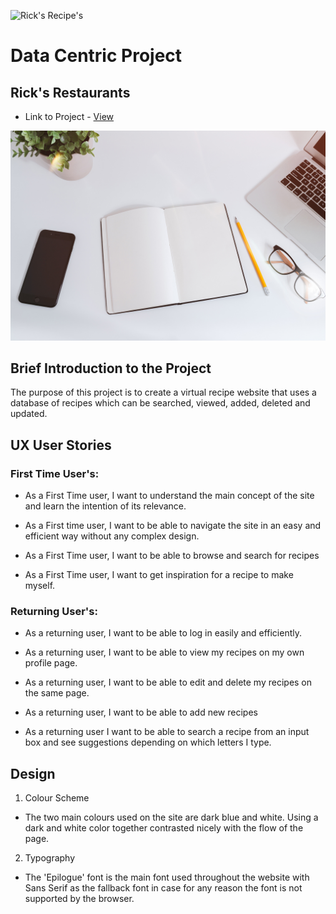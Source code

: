 ![Rick's Recipe's](ttps://codeinstitute.s3.amazonaws.com/fullstack/ci_logo_small.png)

# Data Centric Project

## Rick's Restaurants

- Link to Project - [View](https://richard-ui.github.io/Data-Centric-project/)

![All_Devices](/static/img/home-bg.jpg)

## Brief Introduction to the Project

The purpose of this project is to create a virtual recipe website that uses a database of recipes which can be 
searched, viewed, added, deleted and updated.

## UX User Stories

### First Time User's:

- As a First Time user, I want to understand the main concept of the site and learn the intention of its relevance.

- As a First time user, I want to be able to navigate the site in an easy and efficient way without any complex design.

- As a First Time user, I want to be able to browse and search for recipes 

- As a First Time user, I want to get inspiration for a recipe to make myself.

### Returning User's:

- As a returning user, I want to be able to log in easily and efficiently. 

- As a returning user, I want to be able to view my recipes on my own profile page. 

- As a returning user, I want to be able to edit and delete my recipes on the same page.

- As a returning user, I want to be able to add new recipes 

- As a returning user I want to be able to search a recipe from an input box and see suggestions depending on which letters I type. 

## Design

1. Colour Scheme
- The two main colours used on the site are dark blue and white. Using a dark and white color together contrasted nicely with the flow of the page.
2. Typography
- The 'Epilogue' font is the main font used throughout the website with Sans Serif as the fallback font in case for any reason the font is not supported by the browser.
